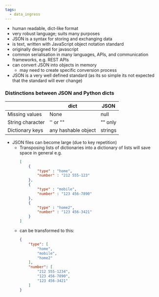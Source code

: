 ```yaml
---
tags:
  - data_ingress
---
```


- human readable, dict-like format
- very robust language; suits many purposes
- JSON is a syntax for storing and exchanging data
- is text, written with JavaScript object notation standard
- originally designed for javascript
- common serialisation in many languages, APIs, and communication frameworks, e.g. REST APIs
- can convert JSON into objects in memory
	- may need to create specific conversion process
- JSON is a very well defined standard (as its so simple its not expected that the standard will ever change)
### Distinctions between JSON and Python dicts
|                  | dict                | JSON    |
| ---------------- | ------------------- | ------- |
| Missing values   | None                | null    |
| String character | '' or ""            | "" only |
| Dictionary keys  | any hashable object | strings |
- JSON files can become large (due to key repetition)
	- Transposing lists of dictionaries into a dictionary of lists will save space in general e.g.
		```JSON
		[
			{
				"type" : "home",
				"number" : "212 555-123"
			},
			{
				"type" : "mobile",
				"number" : "123 456-7890"
			},
			{
				"type" : "home2",
				"number" : "123 456-3421"
			}
		]
		```
	- can be transformed to this:
		```JSON
		{
			"type": [
				"home",
				"mobile",
				"home2"
			],
			"number": [
				"212 555-1234",
				"123 456-7890",
				"123 456-3421"
			]
		}
		```